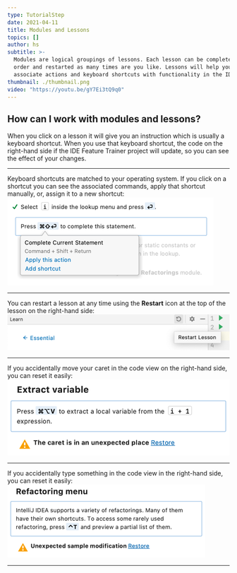 ```yaml
---
type: TutorialStep
date: 2021-04-11
title: Modules and Lessons
topics: []
author: hs
subtitle: >-
  Modules are logical groupings of lessons. Each lesson can be completed in any
  order and restarted as many times are you like. Lessons will help you to
  associate actions and keyboard shortcuts with functionality in the IDE.
thumbnail: ./thumbnail.png
video: "https://youtu.be/gY7Ei3tQ9q0"
---
```


## How can I work with modules and lessons?

When you click on a lesson it will give you an instruction which is usually a keyboard shortcut. When you use that keyboard shortcut, the code on the right-hand side if the IDE Feature Trainer project will update, so you can see the effect of your changes.

---

Keyboard shortcuts are matched to your operating system. If you click on a shortcut you can see the associated commands, apply that shortcut manually, or, assign it to a new shortcut:
![keyboard-shortcuts.png](keyboard-shortcuts.png)

---

You can restart a lesson at any time using the **Restart** icon at the top of the lesson on the right-hand side:
![restart-icon.png](restart-icon.png)

---

If you accidentally move your caret in the code view on the right-hand side, you can reset it easily:
![caret-unexpected-place.png](caret-unexpected-place.png)

---

If you accidentally type something in the code view in the right-hand side, you can reset it easily:
![unexpected-extra-input.png](unexpected-extra-input.png)

---
